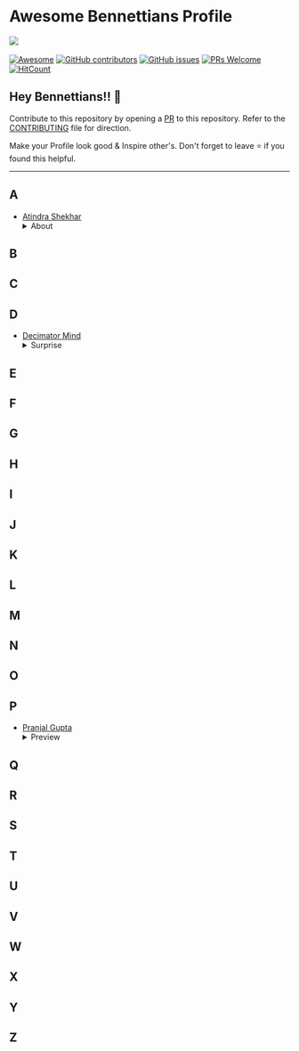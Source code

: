 # Awesome Bennettians Profile

<img src="IMAGES/BENNETT.PNG">

[![Awesome](https://awesome.re/badge.svg)](https://awesome.re) [![GitHub contributors](https://img.shields.io/github/contributors/pranjal36/BENNETTIANS)](https://github.com/pranjal36/BENNETTIANS/graphs/contributors) [![GitHub issues](https://img.shields.io/github/issues/pranjal36/BENNETTIANS)](https://github.com/pranjal36/BENNETTIANS/issues) [![PRs Welcome](https://img.shields.io/badge/PRs-welcome-brightgreen.svg?style=flat-square)](https://github.com/pranjal36/BENNETTIANS/pulls) [![HitCount](https://views.whatilearened.today/views/github/pranjal36/BENNETTIANS.svg)](https://github.com/pranjal36/BENNETTIANS)

## Hey Bennettians!! 👋

Contribute to this repository by opening a [PR](./CONTRIBUTING.md) to this repository. Refer to the [CONTRIBUTING](./CONTRIBUTING.md) file for direction.

Make your Profile look good & Inspire other's. Don't forget to leave :star: if you found this helpful.

---

## A
- [Atindra Shekhar](https://github.com/atindra305)
  <details>
  		<summary>About</summary>
  		<img src="https://github.com/atindra305/BENNETTIANS/blob/master/Atindra's/Screenshot%202020-08-07%20at%2018.43.41.png">
  </details>
## B

## C

## D
- [Decimator Mind](http://github.com/DecimatorMind)
  <details>
  		<summary>Surprise</summary>
  		<img src="https://media.giphy.com/media/lgcUUCXgC8mEo/giphy.gif">
  </details>

## E

## F

## G

## H

## I

## J

## K

## L

## M

## N

## O

## P

- [Pranjal Gupta](https://github.com/pranjal36)
  <details>
  		<summary>Preview</summary>
  		<img src="IMAGES/pranjal36.PNG">
  </details>

## Q

## R

## S

## T

## U

## V

## W

## X

## Y

## Z

